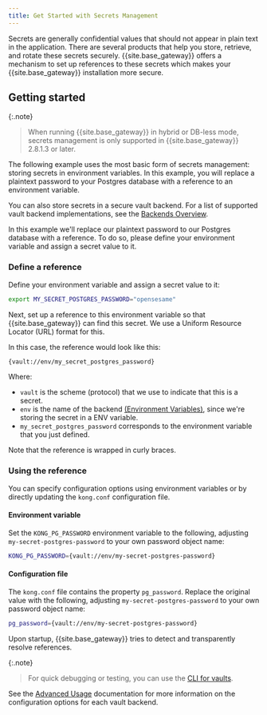 ```yaml
---
title: Get Started with Secrets Management
---
```


Secrets are generally confidential values that should not appear in plain text in the application. There are several products that help you
store, retrieve, and rotate these secrets securely. {{site.base_gateway}} offers a mechanism to set up references to these secrets which makes your {{site.base_gateway}}
installation more secure.

## Getting started

{:.note}
> When running {{site.base_gateway}} in hybrid or DB-less mode, secrets management is only supported in {{site.base_gateway}} 2.8.1.3 or later.

The following example uses the most basic form of secrets management: storing secrets in environment variables. In this example, you will replace a plaintext password to your Postgres database with a reference to an environment variable.

You can also store secrets in a secure vault backend. For a list of supported vault backend implementations, see the [Backends Overview](/gateway/{{page.kong_version}}/plan-and-deploy/security/secrets-management/backends).

In this example we'll replace our plaintext password to our Postgres database with a reference. To do so, please define your environment variable and assign a secret value to it.

### Define a reference

Define your environment variable and assign a secret value to it:

```bash
export MY_SECRET_POSTGRES_PASSWORD="opensesame"
```

Next, set up a reference to this environment variable so that {{site.base_gateway}} can find this secret. We use a Uniform Resource Locator (URL) format for this.

In this case, the reference would look like this:

```bash
{vault://env/my_secret_postgres_password}
```

Where:

* `vault` is the scheme (protocol) that we use to indicate that this is a secret.
* `env` is the name of the backend [(Environment Variables)](/gateway/{{page.kong_version}}/plan-and-deploy/security/secrets-management/backends/env), since we're storing the secret in a ENV variable.
* `my_secret_postgres_password` corresponds to the environment variable that you just defined.

Note that the reference is wrapped in curly braces.

### Using the reference

You can specify configuration options using environment variables or by directly updating the `kong.conf` configuration file.

#### Environment variable

Set the `KONG_PG_PASSWORD` environment variable to the following, adjusting `my-secret-postgres-password` to your own password object name:

```bash
KONG_PG_PASSWORD={vault://env/my-secret-postgres-password}
```

#### Configuration file

The `kong.conf` file contains the property `pg_password`.
Replace the original value with the following, adjusting `my-secret-postgres-password` to your own password object name:

```bash
pg_password={vault://env/my-secret-postgres-password}
```

Upon startup, {{site.base_gateway}} tries to detect and transparently resolve references.

{:.note}
> For quick debugging or testing, you can use the [CLI for vaults](/gateway/{{page.kong_version}}/plan-and-deploy/security/secrets-management/advanced-usage/#vaults-cli).

See the [Advanced Usage](/gateway/{{page.kong_version}}/plan-and-deploy/security/secrets-management/advanced-usage) documentation for more information on the configuration options for each vault backend.

